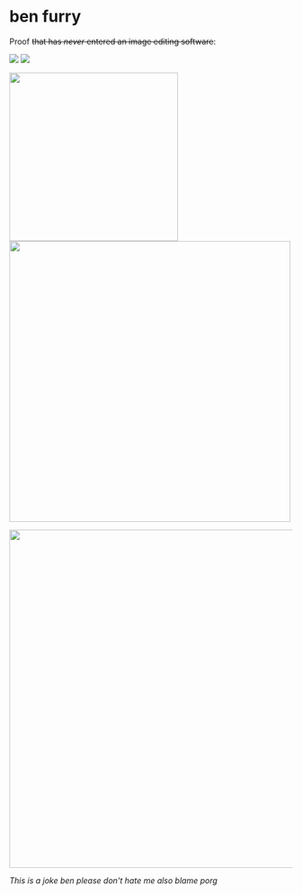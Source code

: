 # ben furry
Proof ~~that has *never* entered an image editing software~~:

![](https://media.discordapp.net/attachments/267735321695748096/767769406788861962/unknown.png)
![](https://images-ext-2.discordapp.net/external/ZBm-7dZrXrPkLnC3IbtMY6LQZinzMIxrjVeFc8hn9H4/https/i.red-panda.red/PreciousNightcrawler.png)

<img width="300" src="https://cdn.discordapp.com/attachments/267735321695748096/781708165033099264/Screenshot_20201126-202905_Discord.jpg"> <img width="500" src="https://media.discordapp.net/attachments/267735321695748096/781374374959644682/unknown.png">

<img width="602" src="https://user-images.githubusercontent.com/43557963/100530077-84b48300-31bb-11eb-92dc-21ddb25c407f.png">

*This is a joke ben please don't hate me also blame porg*
